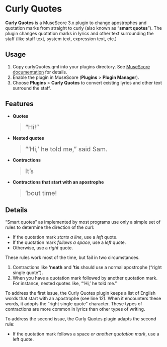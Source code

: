 # Curly Quotes
**Curly Quotes** is a MuseScore 3.x plugin to change apostrophes and quotation marks from straight to curly (also known as “**smart quotes**”). The plugin changes quotation marks in lyrics and other text surrounding the staff (like staff text, system text, expression text, etc.)

## Usage
1. Copy curlyQuotes.qml into your plugins directory. See [MuseScore documentation](https://musescore.org/en/handbook/3/plugins#installation) for details.
2. Enable the plugin in MuseScore (**Plugins** > **Plugin Manager**).
3. Choose **Plugins** > **Curly Quotes** to convert existing lyrics and other text surround the staff. 

## Features

* **Quotes**
  > <big><big>“Hi!”</big></big>

* **Nested quotes**
  > <big><big>“‘Hi,’ he told me,” said Sam.</big></big>

* **Contractions**
  > <big><big>It’s</big></big>

* **Contractions that start with an apostrophe**
  > <big><big>’bout time!</big></big>

## Details
“Smart quotes” as implemented by most programs use only a simple set of rules to determine the direction of the curl:
* If the quotation mark _starts a line_, use a _left_ quote. 
* If the quotation mark _follows a space_, use a _left_ quote.
* Otherwise, use a _right_ quote.

These rules work most of the time, but fail in two circumstances.

1. Contractions like **’neath** and **’tis** should use a normal apostrophe (“right single quote”). 
2. When you have a quotation mark followed by another quotation mark. For instance, nested quotes like, “‘Hi,’ he told me.”

To address the first issue, the Curly Quotes plugin keeps a list of English words that start with an apostrophe (see line 12). When it encounters these words, it adopts the “right single quote” character. These types of contractions are more common in lyrics than other types of writing. 

To address the second issue, the Curly Quotes plugin adapts the second rule: 
* If the quotation mark follows a space _or another quotation mark_, use a left quote. 

